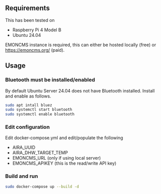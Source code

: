 ## Requirements

This has been tested on

* Raspberry Pi 4 Model B
* Ubuntu 24.04

EMONCMS instance is required, this can either be hosted locally (free) or https://emoncms.org/ (paid).

## Usage

### Bluetooth must be installed/enabled

By default Ubuntu Server 24.04 does not have Bluetooth installed. Install and enable as follows.

```bash
sudo apt intall bluez
sudo systemctl start bluetooth
sudo systemctl enable bluetooth
```

### Edit configuration

Edit docker-compose.yml and edit/populate the following

* AIRA_UUID
* AIRA_DHW_TARGET_TEMP
* EMONCMS_URL (only if using local server)
* EMONCMS_APIKEY (this is the read/write API key)

### Build and run 

```bash
sudo docker-compose up --build -d
```